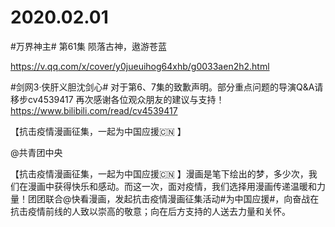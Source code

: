 # 2020.02.01 


#万界神主# 第61集 陨落古神，遨游苍蓝

https://v.qq.com/x/cover/y0jueuihog64xhb/g0033aen2h2.html


#剑网3·侠肝义胆沈剑心# 对于第6、7集的致歉声明。部分重点问题的导演Q&A请移步cv4539417 再次感谢各位观众朋友的建议与支持！
https://www.bilibili.com/read/cv4539417


【抗击疫情漫画征集，一起为中国应援🇨🇳 】

@共青团中央

【抗击疫情漫画征集，一起为中国应援🇨🇳 】漫画是笔下绘出的梦，多少次，我们在漫画中获得快乐和感动。而这一次，面对疫情，我们选择用漫画传递温暖和力量！团团联合@快看漫画，发起抗击疫情漫画征集活动#为中国应援#，向奋战在抗击疫情前线的人致以崇高的敬意；向在后方支持的人送去力量和关怀。



